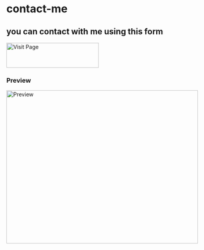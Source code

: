 # contact-me
## you can contact with me using this form
<img alt="Visit Page" src="https://user-images.githubusercontent.com/96917595/155704729-77d3faaf-84db-451e-b4cd-e070a38c2d53.png"  width="241" height="65"></a>
### Preview
<img src="https://user-images.githubusercontent.com/96917595/155704139-4ae4fb3d-b828-4c80-92ae-ba4f493d483f.png" alt="Preview" width="500" height="400">
